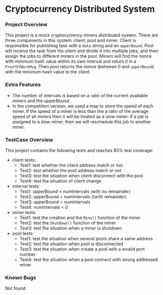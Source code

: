 # Cryptocurrency Distributed System

### Project Overview
This project is a mock cryptocurrency miners distributed system. There are three components in this system: client, pool and miner. Client is responsible for publishing task with a `data` string and an `upperBound`. Pool will receive the task from the client and divide it into multiple jobs, and then assign the jobs to different miners in the pool. Miners will find the nonce with minimum hash value within its own interval and return it in a `ProofOfWorkMsg`. Then pool returns the nonce (between 0 and `upperBound`) with the minimum hash value to the client. 

### Extra Features
- The number of intervals is based on a ratio of the current available miners and the upperBound.
- In the competition version, we used a map to store the speed of each miner. If the speed of a miner is less than the a ratio of the average speed of all miners then it will be treated as a slow miner. If a job is assigned to a slow miner, then we will reschedule this job to another miner. 

### TestCase Overview
This project contains the following tests and reaches 85% test coverage:
- client tests:
    - Test1: test whether the client address match or not
    - Test2: test whether the pool address match or not
    - Test3: test the situation when client disconnect with the pool
    - Test4: test the situation of client change
- interval tests:
    - Test1: upperBound < numIntervals (with no remainder)
    - Test2: upperBound < numIntervals ((with remainder)
    - Test3: upperBound > numIntervals
    - Test4: numIntervals < 0
- miner tests:
    - Test1: test the creation and the `Mine()` function of the miner
    - Test2: test the `Shutdown()` function of the miner
    - Test3: test the situation when a miner is shutdown
- pool tests: 
    - Test1: test the situation when several pools share a same address
    - Test2: test the situation when pool is disconnected
    - Test3: test the situation when create a pool with a invalid port number
    - Test4: test the situation when a pool connect with wrong addressed miner

### Known Bugs
Not found.